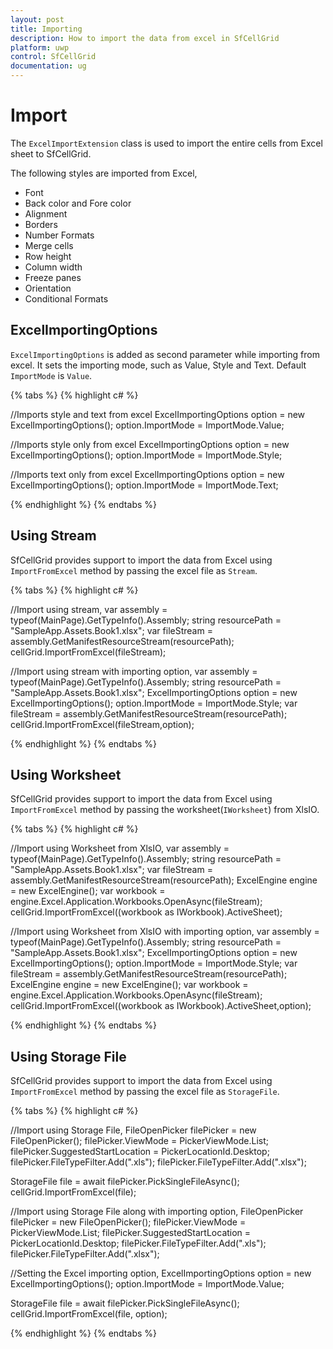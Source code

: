 ```yaml
---
layout: post
title: Importing
description: How to import the data from excel in SfCellGrid
platform: uwp
control: SfCellGrid
documentation: ug
---
```


# Import

The `ExcelImportExtension` class is used to import the entire cells from Excel sheet to SfCellGrid. 

The following styles are imported from Excel,

* Font
* Back color and Fore color
* Alignment
* Borders
* Number Formats
* Merge cells
* Row height
* Column width
* Freeze panes
* Orientation
* Conditional Formats

## ExcelImportingOptions

`ExcelImportingOptions` is added as second parameter while importing from excel. It sets the importing mode, such as Value, Style and Text. Default `ImportMode` is `Value`.

{% tabs %}
{% highlight c# %}

//Imports style and text from excel
ExcelImportingOptions option = new ExcelImportingOptions();
option.ImportMode = ImportMode.Value;

//Imports style only from excel
ExcelImportingOptions option = new ExcelImportingOptions();
option.ImportMode = ImportMode.Style;

//Imports text only from excel
ExcelImportingOptions option = new ExcelImportingOptions();
option.ImportMode = ImportMode.Text;

{% endhighlight %}
{% endtabs %}

## Using Stream

SfCellGrid provides support to import the data from Excel using `ImportFromExcel` method by passing the excel file as `Stream`.

{% tabs %}
{% highlight c# %}

//Import using stream,
var assembly = typeof(MainPage).GetTypeInfo().Assembly;
string resourcePath = "SampleApp.Assets.Book1.xlsx";
var fileStream = assembly.GetManifestResourceStream(resourcePath);
cellGrid.ImportFromExcel(fileStream);	


//Import using stream with importing option,
var assembly = typeof(MainPage).GetTypeInfo().Assembly;
string resourcePath = "SampleApp.Assets.Book1.xlsx";
ExcelImportingOptions option = new ExcelImportingOptions();
option.ImportMode = ImportMode.Style;
var fileStream = assembly.GetManifestResourceStream(resourcePath);
cellGrid.ImportFromExcel(fileStream,option);	

{% endhighlight %}
{% endtabs %}

## Using Worksheet

SfCellGrid provides support to import the data from Excel using `ImportFromExcel` method by passing the worksheet(`IWorksheet`) from XlsIO.

{% tabs %}
{% highlight c# %}

//Import using Worksheet from XlsIO,
var assembly = typeof(MainPage).GetTypeInfo().Assembly;
string resourcePath = "SampleApp.Assets.Book1.xlsx";
var fileStream = assembly.GetManifestResourceStream(resourcePath);
ExcelEngine engine = new ExcelEngine();
var workbook = engine.Excel.Application.Workbooks.OpenAsync(fileStream);
cellGrid.ImportFromExcel((workbook as IWorkbook).ActiveSheet);	

//Import using Worksheet from XlsIO with importing option,
var assembly = typeof(MainPage).GetTypeInfo().Assembly;
string resourcePath = "SampleApp.Assets.Book1.xlsx";
ExcelImportingOptions option = new ExcelImportingOptions();
option.ImportMode = ImportMode.Style;
var fileStream = assembly.GetManifestResourceStream(resourcePath);
ExcelEngine engine = new ExcelEngine();
var workbook = engine.Excel.Application.Workbooks.OpenAsync(fileStream);
cellGrid.ImportFromExcel((workbook as IWorkbook).ActiveSheet,option);

{% endhighlight %}
{% endtabs %}

## Using Storage File

SfCellGrid provides support to import the data from Excel using `ImportFromExcel` method by passing the excel file as `StorageFile`.

{% tabs %}
{% highlight c# %}

//Import using Storage File,
FileOpenPicker filePicker = new FileOpenPicker();
filePicker.ViewMode = PickerViewMode.List;
filePicker.SuggestedStartLocation = PickerLocationId.Desktop;
filePicker.FileTypeFilter.Add(".xls");
filePicker.FileTypeFilter.Add(".xlsx");

StorageFile file = await filePicker.PickSingleFileAsync();
cellGrid.ImportFromExcel(file);

//Import using Storage File along with importing option,
FileOpenPicker filePicker = new FileOpenPicker();
filePicker.ViewMode = PickerViewMode.List;
filePicker.SuggestedStartLocation = PickerLocationId.Desktop;
filePicker.FileTypeFilter.Add(".xls");
filePicker.FileTypeFilter.Add(".xlsx");

//Setting the Excel importing option,
ExcelImportingOptions option = new ExcelImportingOptions();
option.ImportMode = ImportMode.Value;

StorageFile file = await filePicker.PickSingleFileAsync();
cellGrid.ImportFromExcel(file, option);

{% endhighlight %}
{% endtabs %}

